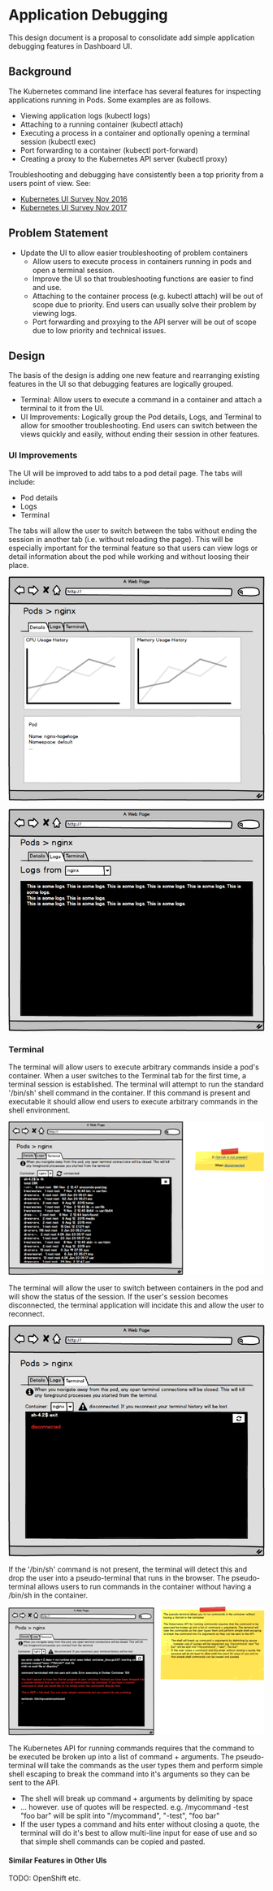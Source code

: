 # Application Debugging

This design document is a proposal to consolidate add simple application
debugging features in Dashboard UI.

## Background

The Kubernetes command line interface has several features for inspecting
applications running in Pods. Some examples are as follows.

- Viewing application logs (kubectl logs)
- Attaching to a running container (kubectl attach)
- Executing a process in a container and optionally opening a terminal session
  (kubectl exec)
- Port forwarding to a container (kubectl port-forward)
- Creating a proxy to the Kubernetes API server (kubectl proxy)

Troubleshooting and debugging have consistently been a top priority from a
users point of view. See:

- [Kubernetes UI Survey Nov 2016](https://github.com/kubernetes/dashboard/blob/master/docs/devel/images/kubecon-dashboard-survey-infographic-nov2016.png)
- [Kubernetes UI Survey Nov 2017](http://blog.kubernetes.io/2017/01/kubernetes-ux-survey-infographic.html)

## Problem Statement

- Update the UI to allow easier troubleshooting of problem containers
  - Allow users to execute process in containers running in pods and open a
    terminal session.
  - Improve the UI so that troubleshooting functions are easier to find and use.
  - Attaching to the container process (e.g. kubectl attach) will be out of scope
    due to priority. End users can usually solve their problem by viewing logs. 
  - Port forwarding and proxying to the API server will be out of scope due to
    low priority and technical issues.

## Design

The basis of the design is adding one new feature and rearranging existing
features in the UI so that debugging features are logically grouped.

- Terminal: Allow users to execute a command in a container and attach a
  terminal to it from the UI.
- UI Improvements: Logically group the Pod details, Logs, and Terminal to allow
  for smoother troubleshooting. End users can switch between the views quickly
  and easily, without ending their session in other features.

### UI Improvements

The UI will be improved to add tabs to a pod detail page. The tabs will include:

- Pod details
- Logs
- Terminal

The tabs will allow the user to switch between the tabs without ending the
session in another tab (i.e. without reloading the page). This will be
especially important for the terminal feature so that users can view logs or
detail information about the pod while working and without loosing their place.

![](mockups/24-01-2017-troubleshooting/details.png)

![](mockups/24-01-2017-troubleshooting/logs.png)

### Terminal

The terminal will allow users to execute arbitrary commands inside a pod's
container. When a user switches to the Terminal tab for the first time, a
terminal session is established. The terminal will attempt to run the standard
'/bin/sh' shell command in the container. If this command is present and
executable it should allow end users to execute arbitrary commands in the shell
environment.

![](mockups/24-01-2017-troubleshooting/terminal.png)

The terminal will allow the user to switch between containers in the pod and
will show the status of the session. If the user's session becomes disconnected,
the terminal application will incidate this and allow the user to reconnect.

![](mockups/24-01-2017-troubleshooting/disconnected.png)

If the '/bin/sh' command is not present, the terminal will detect this and drop
the user into a pseudo-terminal that runs in the browser. The pseudo-terminal
allows users to run commands in the container without having a /bin/sh in the
container.

![](mockups/24-01-2017-troubleshooting/no-shell.png)
 
The Kubernetes API for running commands requires that the command to be
executed be broken up into a list of command + arguments. The pseudo-terminal
will take the commands as the user types them and perform simple shell escaping
to break the command into it's arguments so they can be sent to the API.
 
* The shell will break up command + arguments by delimiting by space
* ... however. use of quotes will be respected. e.g. /mycommand \-test "foo
  bar" will be split into "/mycommand", "-test", "foo bar"
* If the user types a command and hits enter without closing a quote, the
  terminal will do it's best to allow multi-line input for ease of use and so
  that simple shell commands can be copied and pasted.

#### Similar Features in Other UIs

TODO: OpenShift etc.
